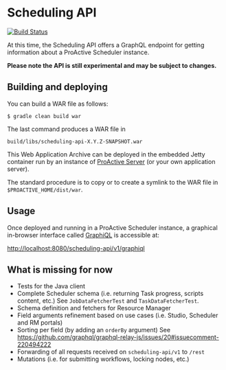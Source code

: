 # Scheduling API
 
[![Build Status](http://jenkins.activeeon.com/buildStatus/icon?job=scheduling-api)](http://jenkins.activeeon.com/job/scheduling-api)
 
At this time, the Scheduling API offers a GraphQL endpoint for getting information about a ProActive Scheduler instance.
  
**Please note the API is still experimental and may be subject to changes.**

## Building and deploying

You can build a WAR file as follows:

```
$ gradle clean build war
```

The last command produces a WAR file in 

```
build/libs/scheduling-api-X.Y.Z-SNAPSHOT.war
```

This Web Application Archive can be deployed in the embedded Jetty container run by an instance of [ProActive Server](https://github.com/ow2-proactive/scheduling) (or your own application server).

The standard procedure is to copy or to create a symlink to the WAR file in `$PROACTIVE_HOME/dist/war`.

## Usage

Once deployed and running in a ProActive Scheduler instance, a graphical in-browser interface called [GraphiQL](https://github.com/graphql/graphiql) is accessible at:

[http://localhost:8080/scheduling-api/v1/graphiql](http://localhost:8080/scheduling-api/v1/graphiql)

## What is missing for now
 
- Tests for the Java client
- Complete Scheduler schema (i.e. returning Task progress, scripts content, etc.)
  See `JobDataFetcherTest` and `TaskDataFetcherTest`.
- Schema definition and fetchers for Resource Manager
- Field arguments refinement based on use cases
  (i.e. Studio, Scheduler and RM portals)
- Sorting per field (by adding an `orderBy` argument)
  See https://github.com/graphql/graphql-relay-js/issues/20#issuecomment-220494222
- Forwarding of all requests received on `scheduling-api/v1` to `/rest`
- Mutations (i.e. for submitting workflows, locking nodes, etc.)
